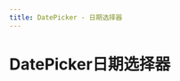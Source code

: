 ```yaml
---
title: DatePicker - 日期选择器
---
```



# DatePicker日期选择器

<ClientOnly>
  <date-picker-demos></date-picker-demos>
</ClientOnly>

<date-picker-attributes></date-picker-attributes>
